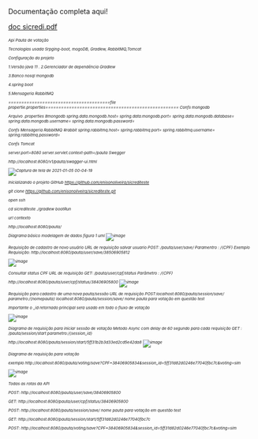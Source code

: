 
Documentação completa aqui!


[doc sicredi.pdf](https://github.com/enisonoliveira/sicrediteste/files/5765724/doc.sicredi.pdf)

<h6 style="font-size:8px">
Api Pauta de votação

Tecnologias usada Srpging-boot, mogoDB, Gradlew, RabbitMQ,Tomcat



Configuração do projeto

1.Versão java 11
.
2.Gerenciador de dependência Gradlew

3.Banco nosql mongodb

4.spring boot

5.Mensageria RabbitMQ


=======================================file propertie.properties===================================================
Confs  mongodb

Arquivo .properties
#mongodb
spring.data.mongodb.host=
spring.data.mongodb.port=
spring.data.mongodb.database=
spring.data.mongodb.username=
spring.data.mongodb.password=


Confs Mensageria RabbitMQ
#rabbit
spring.rabbitmq.host=
spring.rabbitmq.port=
spring.rabbitmq.username=
spring.rabbitmq.password=

Confs Tomcat

server.port=8080
server.servlet.context-path=/pauta
Swegger

http://localhost:8080/v1/pauta/swagger-ui.html

![Captura de tela de 2021-01-05 00-04-19](https://user-images.githubusercontent.com/24898873/103602028-ce466b00-4ee9-11eb-8d32-3cf4c434788f.png)


Inicializando o projeto
GitHub
https://github.com/enisonoliveira/sicrediteste

git clone  https://github.com/enisonoliveira/sicrediteste.git

open ssh

cd sicrediteste
 ./gradlew bootRun


url contexto

http://localhost:8080/pauta/



Diagrama básico modelagem de dados figura  1 uml
![image](https://user-images.githubusercontent.com/24898873/103557463-05892d80-4e92-11eb-9bf5-a1a4c6136ab1.png)

Requisição  de cadastro de novo usuário
URL de requisição  salvar usuario  POST: /pauta/user/save/
Paramentro : /{CPF}
Exemplo Requisição: http://localhost:8080/pauta/user/save/38506905812


![image](https://user-images.githubusercontent.com/24898873/103557581-294c7380-4e92-11eb-9769-da4fe3005c9d.png)

Consultar  status CPF
URL de requisição  GET: /pauta/user/cpf/status
Parâmetro : /{CPF}

http://localhost:8080/pauta/user/cpf/status/38406905800
![image](https://user-images.githubusercontent.com/24898873/103557619-39fce980-4e92-11eb-9d92-79e37014a2b3.png)


Requisição para cadastro de uma nova pauta/sessão
URL de requisição POST:localhost:8080/pauta/session/save/
parametro:/{nomepauta} 
localhost:8080/pauta/session/save/ nome pauta para votação em questão test

Importante o _id retornado principal sera usado em todo o fluxo de votação

![image](https://user-images.githubusercontent.com/24898873/103557666-4b45f600-4e92-11eb-9536-1ad7bcfb607e.png)



Diagrama de requisição para iniciar sessão de votação
Metodo Async com delay de 60 segundo para cada requisição
GET : /pauta/session/start
parametro:/{session_id}

http://localhost:8080/pauta/session/start/5ff31b2b3d33ed2cd5e42da8
![image](https://user-images.githubusercontent.com/24898873/103557698-59941200-4e92-11eb-86c5-8bf56ef92c02.png)


Diagrama de requisição para votação

exemplo
http://localhost:8080/pauta/voting/save?CPF=38406905834&session_id=5ff31d82d0246e77040fbc7c&voting=sim


![image](https://user-images.githubusercontent.com/24898873/103557748-6d3f7880-4e92-11eb-9c40-88b4b133eab7.png)

Todas as rotas da API

POST:
http://localhost:8080/pauta/user/save/38406905800

GET:
http://localhost:8080/pauta/user/cpf/status/38406905800

POST:
http://localhost:8080/pauta/session/save/ nome pauta para votação em questão test

GET:
http://localhost:8080/pauta/session/start/5ff31d82d0246e77040fbc7c

POST:
http://localhost:8080/pauta/voting/save?CPF=38406905834&session_id=5ff31d82d0246e77040fbc7c&voting=sim
</h6>
